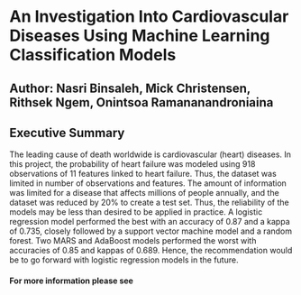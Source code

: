 # An Investigation Into Cardiovascular Diseases Using Machine Learning Classification Models

## Author: Nasri Binsaleh, Mick Christensen, Rithsek Ngem, Onintsoa Ramananandroniaina

## Executive Summary
The leading cause of death worldwide is cardiovascular (heart) diseases. In this project, the probability of heart failure was modeled using 918 observations of 11 features linked to heart failure. Thus, the dataset was limited in number of observations and features. The amount of information was limited for a disease that affects millions of people annually, and the dataset was reduced by 20% to create a test set. Thus, the reliability of the models may be less than desired to be applied in practice. A logistic regression model performed the best with an accuracy of 0.87 and a kappa of 0.735, closely followed by a support vector machine model and a random forest. Two MARS and AdaBoost models performed the worst with accuracies of 0.85 and kappas of 0.689. Hence, the recommendation would be to go forward with logistic regression models in the future.

#### For more information please see 

